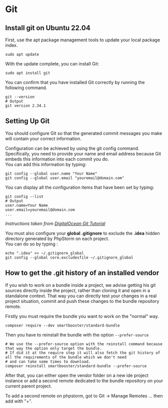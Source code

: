 # Git

## Install git on Ubuntu 22.04

First, use the apt package management tools to update your local package index.

```shell
sudo apt update
```

With the update complete, you can install Git:

```shell
sudo apt install git
```

You can confirm that you have installed Git correctly by running the following command.

```shell
git --version
# Output
git version 2.34.1
```

## Setting Up Git

You should configure Git so that the generated commit messages you make will contain your correct information.

Configuration can be achieved by using the git config command.  
Specifically, you need to provide your name and email address because Git embeds this information into each commit you do.  
You can add this information by typing:

```shell
git config --global user.name "Your Name"
git config --global user.email "youremail@domain.com"
```

You can display all the configuration items that have been set by typing:

```shell
git config --list
# Output
user.name=Your Name
user.email=youremail@domain.com
...
```

_Instructions taken from [DigitalOcean Git Tutorial](https://www.digitalocean.com/community/tutorials/how-to-install-git-on-ubuntu-22-04)_

You must also configure your **global .gitignore** to exclude the **.idea** hidden directory generated by PhpStorm on each project.  
You can do so by typing :

```shell
echo ".idea" >> ~/.gitignore_global
git config --global core.excludesfile ~/.gitignore_global
```

## How to get the .git history of an installed vendor

If you wish to work on a bundle inside a project, we advise getting his git sources directly inside the project, rather than cloning it and open in a standalone context.
That way you can directly test your changes in a real project situation, commit and push these changes to the bundle repository remote.

Firstly you must require the bundle you want to work on the "normal" way.
```shell
composer require --dev smartbooster/standard-bundle
```

Then you have to reinstall the bundle with the option `--prefer-source`

```shell
# We use the --prefer-source option with the reinstall command because that way the option only target the bundle. 
# If did it at the require step it will also fetch the git history of all the requirements of the bundle which we don't need
# and can take some times to download.
composer reinstall smartbooster/standard-bundle --prefer-source
```

After that, you can either open the vendor folder on a new ide project instance or add a second remote dedicated to the bundle repository on your current parent project.

To add a second remote on phpstorm, got to Git -> Manage Remotes ... then add with "+".
